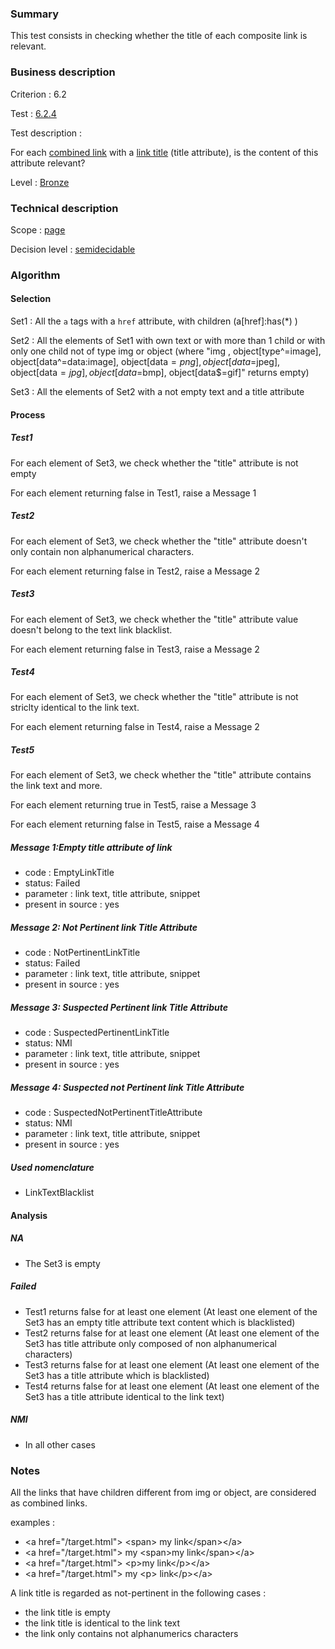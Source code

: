 ### Summary

This test consists in checking whether the title of each composite link
is relevant.

### Business description

Criterion : 6.2

Test : [6.2.4](http://accessiweb.org/index.php/accessiweb-22-english-version.html#test-6-2-4)

Test description :

For each [combined link](index.php/glossary-76.html#mLienComposite) with
a [link title](index.php/glossary-76.html#mTitreLien) (title attribute),
is the content of this attribute relevant?

Level : [Bronze](/en/category/rules-design/accessiweb-11/level/bronze)

### Technical description

Scope : [page](/en/category/rules-design/accessiweb-11/scope/page)

Decision level :
[semidecidable](/en/category/rules-design/accessiweb-11/decision-level/semidecidable)

### Algorithm

#### Selection

Set1 : All the `a` tags with a `href` attribute, with children (a[href]:has(\*) )

Set2 : All the elements of Set1 with own text or with more than 1 child
or with only one child not of type img or object (where "img ,
object[type\^=image], object[data\^=data:image], object[data$=png],
object[data$=jpeg], object[data$=jpg],object[data$=bmp],
object[data$=gif]" returns empty)

Set3 : All the elements of Set2 with a not empty text and a title
attribute

#### Process

##### Test1

For each element of Set3, we check whether the "title" attribute is not
empty

For each element returning false in Test1, raise a Message 1

##### Test2

For each element of Set3, we check whether the "title" attribute doesn't
only contain non alphanumerical characters.

For each element returning false in Test2, raise a Message 2

##### Test3

For each element of Set3, we check whether the "title" attribute value
doesn't belong to the text link blacklist.

For each element returning false in Test3, raise a Message 2

##### Test4

For each element of Set3, we check whether the "title" attribute is not
striclty identical to the link text.

For each element returning false in Test4, raise a Message 2

##### Test5

For each element of Set3, we check whether the "title" attribute
contains the link text and more.

For each element returning true in Test5, raise a Message 3

For each element returning false in Test5, raise a Message 4

##### Message 1:Empty title attribute of link

-   code : EmptyLinkTitle
-   status: Failed
-   parameter : link text, title attribute, snippet
-   present in source : yes

##### Message 2: Not Pertinent link Title Attribute

-   code : NotPertinentLinkTitle
-   status: Failed
-   parameter : link text, title attribute, snippet
-   present in source : yes

##### Message 3: Suspected Pertinent link Title Attribute

-   code : SuspectedPertinentLinkTitle
-   status: NMI
-   parameter : link text, title attribute, snippet
-   present in source : yes

##### Message 4: Suspected not Pertinent link Title Attribute

-   code : SuspectedNotPertinentTitleAttribute
-   status: NMI
-   parameter : link text, title attribute, snippet
-   present in source : yes

##### Used nomenclature

-   LinkTextBlacklist

#### Analysis

##### NA

-   The Set3 is empty

##### Failed

-   Test1 returns false for at least one element (At least one element
    of the Set3 has an empty title attribute text content which is
    blacklisted)
-   Test2 returns false for at least one element (At least one element
    of the Set3 has title attribute only composed of non alphanumerical
    characters)
-   Test3 returns false for at least one element (At least one element
    of the Set3 has a title attribute which is blacklisted)
-   Test4 returns false for at least one element (At least one element
    of the Set3 has a title attribute identical to the link text)

##### NMI

-   In all other cases

### Notes

All the links that have children different from img or object, are
considered as combined links.

examples :

-   <a href="/target.html"\> <span\> my link</span\></a\>
-   <a href="/target.html"\> my <span\>my link</span\></a\>
-   <a href="/target.html"\> <p\>my link</p\></a\>
-   <a href="/target.html"\> my <p\> link</p\></a\>

A link title is regarded as not-pertinent in the following cases :

-   the link title is empty
-   the link title is identical to the link text
-   the link only contains not alphanumerics characters

